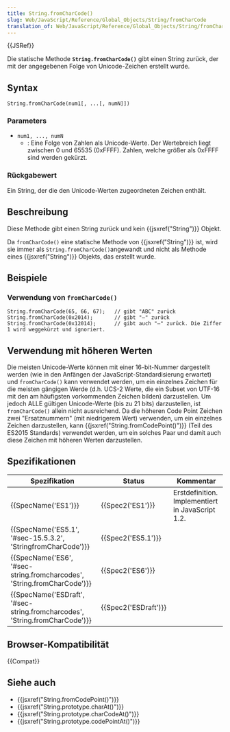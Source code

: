 ```yaml
---
title: String.fromCharCode()
slug: Web/JavaScript/Reference/Global_Objects/String/fromCharCode
translation_of: Web/JavaScript/Reference/Global_Objects/String/fromCharCode
---
```

{{JSRef}}

Die statische Methode **`String.fromCharCode()`** gibt einen String zurück, der mit der angegebenen Folge von Unicode-Zeichen erstellt wurde.

## Syntax

    String.fromCharCode(num1[, ...[, numN]])

### Parameters

- `num1, ..., numN`
  - : Eine Folge von Zahlen als Unicode-Werte. Der Wertebreich liegt zwischen 0 und 65535 (0xFFFF). Zahlen, welche größer als 0xFFFF sind werden gekürzt.

### Rückgabewert

Ein String, der die den Unicode-Werten zugeordneten Zeichen enthält.

## Beschreibung

Diese Methode gibt einen String zurück und kein {{jsxref("String")}} Objekt.

Da `fromCharCode()` eine statische Methode von {{jsxref("String")}} ist, wird sie immer als `String.fromCharCode()`angewandt und nicht als Methode eines {{jsxref("String")}} Objekts, das erstellt wurde.

## Beispiele

### Verwendung von `fromCharCode()`

    String.fromCharCode(65, 66, 67);   // gibt "ABC" zurück
    String.fromCharCode(0x2014);       // gibt "—" zurück
    String.fromCharCode(0x12014);      // gibt auch "—" zurück. Die Ziffer 1 wird weggekürzt und ignoriert.

## Verwendung mit höheren Werten

Die meisten Unicode-Werte können mit einer 16-bit-Nummer dargestellt werden (wie in den Anfängen der JavaScript-Standardisierung erwartet) und `fromCharCode()` kann verwendet werden, um ein einzelnes Zeichen für die meisten gängigen Werde (d.h. UCS-2 Werte, die ein Subset von UTF-16 mit den am häufigsten vorkommenden Zeichen bilden) darzustellen. Um jedoch ALLE gültigen Unicode-Werte (bis zu 21 bits) darzustellen, ist `fromCharCode()` allein nicht ausreichend. Da die höheren Code Point Zeichen zwei "Ersatznummern" (mit niedrigerem Wert) verwenden, um ein einzelnes Zeichen darzustellen, kann {{jsxref("String.fromCodePoint()")}} (Teil des ES2015 Standards) verwendet werden, um ein solches Paar und damit auch diese Zeichen mit höheren Werten darzustellen.

## Spezifikationen

| Spezifikation                                                                                        | Status                       | Kommentar                                        |
| ---------------------------------------------------------------------------------------------------- | ---------------------------- | ------------------------------------------------ |
| {{SpecName('ES1')}}                                                                             | {{Spec2('ES1')}}         | Erstdefinition. Implementiert in JavaScript 1.2. |
| {{SpecName('ES5.1', '#sec-15.5.3.2', 'StringfromCharCode')}}                     | {{Spec2('ES5.1')}}     |                                                  |
| {{SpecName('ES6', '#sec-string.fromcharcodes', 'String.fromCharCode')}}     | {{Spec2('ES6')}}         |                                                  |
| {{SpecName('ESDraft', '#sec-string.fromcharcodes', 'String.fromCharCode')}} | {{Spec2('ESDraft')}} |                                                  |

## Browser-Kompatibilität

{{Compat}}

## Siehe auch

- {{jsxref("String.fromCodePoint()")}}
- {{jsxref("String.prototype.charAt()")}}
- {{jsxref("String.prototype.charCodeAt()")}}
- {{jsxref("String.prototype.codePointAt()")}}
